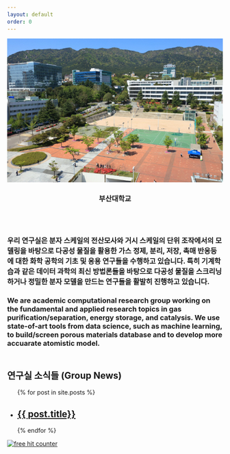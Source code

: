 ```yaml
---
layout: default
order: 0
---
```


<div style="text-align: center"><img src="/images/pnu_campus.jpg" /></div>
<div style="text-align: center"><h3>부산대학교</h3></div>

<br><br>

<h3>우리 연구실은 분자 스케일의 전산모사와 거시 스케일의 단위 조작에서의 모델링을 바탕으로 다공성 물질을 활용한 가스 정제, 분리, 저장, 촉매 반응등에 대한 화학 공학의 기초 및 응용 연구들을 수행하고 있습니다.
  특히 기계학습과 같은 데이터 과학의 최신 방법론들을 바탕으로 다공성 물질을 스크리닝하거나 정밀한 분자 모델을 만드는 연구들을 활발히 진행하고 있습니다.
<h3>We are academic computational research group working on the fundamental and applied research topics in gas purification/separation, energy storage, and catalysis.
  We use state-of-art tools from data science, such as machine learning, to build/screen porous materials database and to develop more accuarate atomistic model.
<br>
<br>
<h2>연구실 소식들 (Group News)</h2>
<ul class="post-list">
  {% for post in site.posts %}
  <li>
    <h2>
      <a class="post-link" href="{{ post.url | prepend: site.baseurl }}">{{ post.title}}</a>
    </h2>
  </li>
 {% endfor %}
</ul>

<!-- Start of StatCounter Code for Default Guide -->
<script type="text/javascript">
var sc_project=11456678;
var sc_invisible=1;
var sc_security="fdff3fbd";
var scJsHost = (("https:" == document.location.protocol) ?
"https://secure." : "http://www.");
document.write("<sc"+"ript type='text/javascript' src='" +
scJsHost+
"statcounter.com/counter/counter.js'></"+"script>");
</script>
<noscript><div class="statcounter"><a title="free hit
counter" href="http://statcounter.com/" target="_blank"><img
class="statcounter"
src="//c.statcounter.com/11456678/0/fdff3fbd/1/" alt="free
hit counter"></a></div></noscript>
<!-- End of StatCounter Code for Default Guide -->
